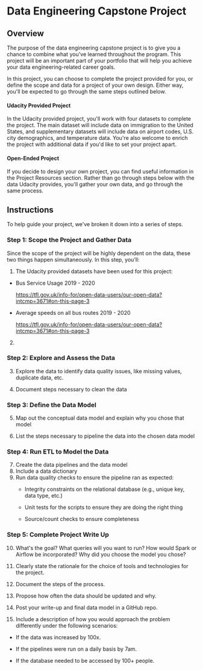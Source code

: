 # Data Engineering Capstone Project
## Overview

The purpose of the data engineering capstone project is to give you a chance to combine what you've learned throughout the program. This project will be an important part of your portfolio that will help you achieve your data engineering-related career goals.

In this project, you can choose to complete the project provided for you, or define the scope and data for a project of your own design. Either way, you'll be expected to go through the same steps outlined below.

#### Udacity Provided Project

In the Udacity provided project, you'll work with four datasets to complete the project. The main dataset will include data on immigration to the United States, and supplementary datasets will include data on airport codes, U.S. city demographics, and temperature data. You're also welcome to enrich the project with additional data if you'd like to set your project apart.

#### Open-Ended Project

If you decide to design your own project, you can find useful information in the Project Resources section. Rather than go through steps below with the data Udacity provides, you'll gather your own data, and go through the same process.

## Instructions
To help guide your project, we've broken it down into a series of steps.

### Step 1: Scope the Project and Gather Data

Since the scope of the project will be highly dependent on the data, these two things happen simultaneously. In this step, you’ll:

1. The Udacity provided datasets have been used for this project:
  * Bus Service Usage 2019 - 2020

    https://tfl.gov.uk/info-for/open-data-users/our-open-data?intcmp=3671#on-this-page-3

  * Average speeds on all bus routes 2019 - 2020

    https://tfl.gov.uk/info-for/open-data-users/our-open-data?intcmp=3671#on-this-page-3

2.

### Step 2: Explore and Assess the Data

3. Explore the data to identify data quality issues, like missing values, duplicate data, etc.

4. Document steps necessary to clean the data

### Step 3: Define the Data Model

5. Map out the conceptual data model and explain why you chose that model

6. List the steps necessary to pipeline the data into the chosen data model

### Step 4: Run ETL to Model the Data

7. Create the data pipelines and the data model
8. Include a data dictionary
9. Run data quality checks to ensure the pipeline ran as expected:
    * Integrity constraints on the relational database (e.g., unique key, data type, etc.)

    * Unit tests for the scripts to ensure they are doing the right thing

    * Source/count checks to ensure completeness

### Step 5: Complete Project Write Up

10. What's the goal? What queries will you want to run? How would Spark or Airflow be incorporated? Why did you choose the model you chose?

11. Clearly state the rationale for the choice of tools and technologies for the project.

12. Document the steps of the process.

13. Propose how often the data should be updated and why.

14. Post your write-up and final data model in a GitHub repo.

15. Include a description of how you would approach the problem differently under the following scenarios:

  * If the data was increased by 100x.

  * If the pipelines were run on a daily basis by 7am.

  * If the database needed to be accessed by 100+ people.
